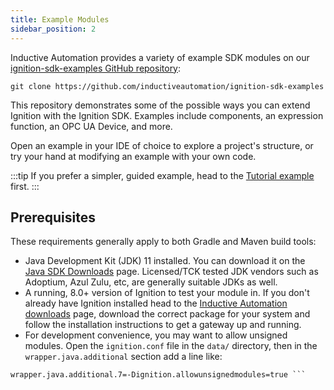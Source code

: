 ```yaml
---
title: Example Modules
sidebar_position: 2
---
```

Inductive Automation provides a variety of example SDK modules on our [ignition-sdk-examples GitHub repository](https://github.com/inductiveautomation/ignition-sdk-examples):

```git title="Clone the repository"
git clone https://github.com/inductiveautomation/ignition-sdk-examples
```
This repository demonstrates some of the possible ways you can extend Ignition with the Ignition SDK. Examples include components, an expression function, an OPC UA Device, and more.

Open an example in your IDE of choice to explore a project's structure, or try your hand at modifying an example with your own code. 

:::tip
If you prefer a simpler, guided example, head to the [Tutorial example](/docs/getting-started/simple-scripting/simple-scripting.md) first.
:::

## Prerequisites
These requirements generally apply to both Gradle and Maven build tools:

* Java Development Kit (JDK) 11 installed. You can download it on the [Java SDK Downloads](http://www.oracle.com/technetwork/java/javase/downloads/index-jsp-138363.html) page. Licensed/TCK tested JDK vendors such as Adoptium, Azul Zulu, etc, are generally suitable JDKs as well.
* A running, 8.0+ version of Ignition to test your module in. If you don't already have Ignition installed head to the [Inductive Automation downloads](https://www.inductiveautomation.com/downloads/) page, download the correct package for your system and follow the installation instructions to get a gateway up and running.
* For development convenience, you may want to allow unsigned modules. Open the `ignition.conf` file in the `data/` directory, then in the `wrapper.java.additional` section add a line like: 
```
wrapper.java.additional.7=-Dignition.allowunsignedmodules=true ```